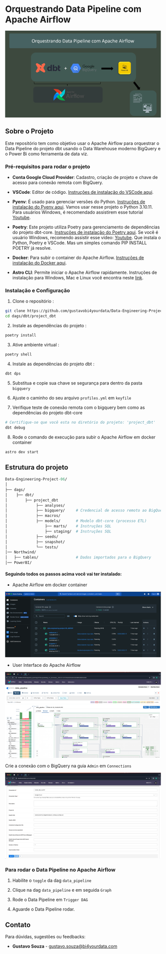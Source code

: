 # Orquestrando Data Pipeline com Apache Airflow

![img.png](image/Data-Engineering-Project-06.png)


## Sobre o Projeto

Este repositório tem como objetivo usar o Apache Airflow para orquestrar o Data Pipeline do projeto dbt usando o Data Warehouse moderno BigQuery e o Power Bi como ferramenta de data viz.

### Pré-requisitos para rodar o projeto

* **Conta Google Cloud Provider**: Cadastro, criação de projeto e chave de acesso para conexão remota com BigQuery.

* **VSCode**: Editor de código. [Instruções de instalação do VSCode aqui](https://code.visualstudio.com/download).

* **Pyenv**: É usado para gerenciar versões do Python. [Instruções de instalação do Pyenv aqui](https://github.com/pyenv/pyenv#installation). Vamos usar nesse projeto o Python 3.10.11. Para usuários Windows, é recomendado assistirem esse tutorial [Youtube](https://www.youtube.com/watch?v=TkcqjLu1dgA).

* **Poetry**: Este projeto utiliza Poetry para gerenciamento de dependências do projeto dbt-core. [Instruções de instalação do Poetry aqui](https://python-poetry.org/docs/#installation). Se você é usuário Windows, recomendo assistir esse vídeo: [Youtube](https://www.youtube.com/watch?v=BuepZYn1xT8). Que instala o Python, Poetry e VSCode. Mas um simples comando PIP INSTALL POETRY já resolve.

* **Docker**: Para subir o container do Apache Airflow. [Instruções de instalação do Docker aqui](https://www.docker.com/products/docker-desktop/).

* **Astro CLI**: Permite iniciar o Apache Airflow rapidamente. 
Instruções de instalação para Windows, Mac e Linux você encontra neste [link](https://github.com/astronomer/astro-cli).


### Instalação e Configuração

1. Clone o repositório :
```bash
git clone https://github.com/gustavobi4yourdata/Data-Engineering-Project-06.git
cd dags/dbt/project_dbt
```

2. Instale as dependências do projeto :
```bash
poetry install
```

3. Ative ambiente virtual :
```bash
poetry shell
```

4. Instale as dependências do projeto dbt :
```bash
dbt dps
```

5. Substitua e copie sua chave se segurança para dentro da pasta `bigquery`

6. Ajuste o caminho do seu arquivo `profiles.yml` em `keyfile`

7. Verifique teste de conexão remota com o bigquery bem como as dependências do projeto dbt-core
```bash
# Certifique-se que você esta no diretório do projeto: 'project_dbt'
dbt debug
```

8. Rode o comando de execução para subir o Apache Airflow em docker container 
```bash
astro dev start
```

## Estrutura do projeto
```graphql
Data-Engineering-Project-06/
│
├── dags/
│    ├── dbt/
│        ├── project_dbt            
│             ├── analyses/
│             ├── bigquery/     # Credencial de acesso remoto ao BigQuery
│             ├── macros/
│             ├── models/       # Modelo dbt-core (processo ETL)
│                 ├── marts/    # Instruções SQL
│                 ├── staging/  # Instruções SQL
│             ├── seeds/
│             ├── snapshot/
│             └── tests/
│── Northwind/
│   ├── tables/                 # Dados importados para o BigQuery
│── PowerBI/
```

#### Seguindo todos os passos acima você vai ter instalado:

* Apache Airflow em docker container

![img.png](image/docker-apache-airflow.png)

* User Interface do Apache Airflow

![img.png](image/user-interface-apache-airflow.png)


Crie a conexão com o BigQuery na guia `Admin` em `Connections` 

![img.png](image/connection-bigquery.png)

### Para rodar o Data Pipeline no Apache Airflow

1. Habilite o `toggle` da dag `data_pipeline`

2. Clique na dag `data_pipeline` e em seguida `Graph`

3. Rode o Data Pipeline em `Trigger DAG`

4. Aguarde o Data Pipeline rodar.


## Contato

Para dúvidas, sugestões ou feedbacks:

* **Gustavo Souza** - [gustavo.souza@bi4yourdata.com](mailto:gustavo.souza@bi4yourdata.com)




